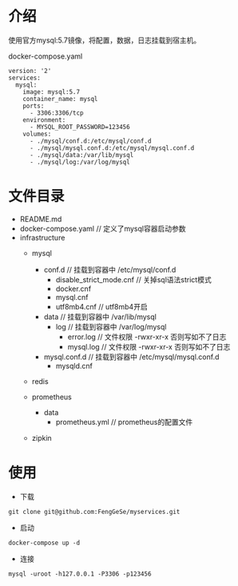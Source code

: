 # 介绍
使用官方mysql:5.7镜像，将配置，数据，日志挂载到宿主机。

docker-compose.yaml
```
version: '2'
services:
  mysql:
    image: mysql:5.7
    container_name: mysql
    ports:
      - 3306:3306/tcp
    environment:
      - MYSQL_ROOT_PASSWORD=123456
    volumes:
      - ./mysql/conf.d:/etc/mysql/conf.d
      - ./mysql/mysql.conf.d:/etc/mysql/mysql.conf.d
      - ./mysql/data:/var/lib/mysql
      - ./mysql/log:/var/log/mysql
```
# 文件目录
* README.md 
* docker-compose.yaml   // 定义了mysql容器启动参数
* infrastructure
    * mysql
        * conf.d   // 挂载到容器中 /etc/mysql/conf.d
            * disable_strict_mode.cnf   // 关掉sql语法strict模式
            * docker.cnf
            * mysql.cnf
            * utf8mb4.cnf     // utf8mb4开启
        * data    // 挂载到容器中  /var/lib/mysql
            * log     // 挂载到容器中  /var/log/mysql
                * error.log      // 文件权限 -rwxr-xr-x  否则写如不了日志
                * mysql.log      // 文件权限 -rwxr-xr-x  否则写如不了日志
        * mysql.conf.d    // 挂载到容器中  /etc/mysql/mysql.conf.d
            * mysqld.cnf

    * redis
    
    * prometheus
        * data
            * prometheus.yml    //  prometheus的配置文件
    
    * zipkin
         
# 使用
* 下载
```
git clone git@github.com:FengGeSe/myservices.git
```
* 启动
```
docker-compose up -d
```
* 连接
```
mysql -uroot -h127.0.0.1 -P3306 -p123456
```
